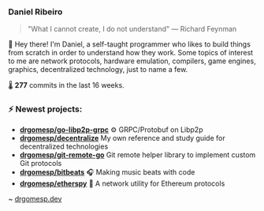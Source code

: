 ### Daniel Ribeiro
>  "What I cannot create, I do not understand" — Richard Feynman

👋 Hey there! I'm Daniel, a self-taught programmer who likes to build things from scratch
in order to understand how they work. Some topics of interest to me are network
protocols, hardware emulation, compilers, game engines, graphics, decentralized 
technology, just to name a few.

🌡️ **277** commits in the last 16 weeks.

### ⚡ Newest projects:

- **[drgomesp/go-libp2p-grpc](https://github.com/drgomesp/go-libp2p-grpc)** ⚙ GRPC/Protobuf on Libp2p<br/>
- **[drgomesp/decentralize](https://github.com/drgomesp/decentralize)** My own reference and study guide for decentralized technologies<br/>
- **[drgomesp/git-remote-go](https://github.com/drgomesp/git-remote-go)** Git remote helper library to implement custom Git protocols<br/>
- **[drgomesp/bitbeats](https://github.com/drgomesp/bitbeats)** 🎧 Making music beats with code <br/>
- **[drgomesp/etherspy](https://github.com/drgomesp/etherspy)** 🧪 A network utility for Ethereum protocols<br/>


~ [drgomesp.dev][2]

[2]: https://drgomesp.dev
